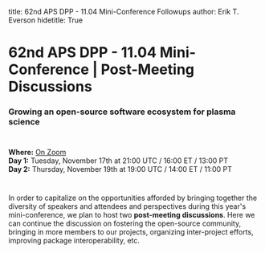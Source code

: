 title: 62nd APS DPP - 11.04 Mini-Conference Followups
author: Erik T. Everson
hidetitle: True

[Zoom link]: https://harvard.zoom.us/j/91600794594?pwd=L09iTGtTRUN1RmpsVnNvU05LRnNwQT09

# 62nd APS DPP - 11.04 Mini-Conference | Post-Meeting Discussions
### Growing an open-source software ecosystem for plasma science

<div style="height: 12px"><!-- Adding vertical whitespace --></div>

**Where:** [On Zoom][Zoom Link] <br/>
**Day 1:** Tuesday, November 17th at 21:00 UTC / 16:00 ET / 13:00 PT <br/>
**Day 2:** Thursday, November 19th at 19:00 UTC / 14:00 ET / 11:00 PT <br/>

<div style="height: 12px"><!-- Adding vertical whitespace --></div>

In order to capitalize on the opportunities afforded by bringing together the
diversity of speakers and attendees and perspectives during this year's 
mini-conference, we plan to host two **post-meeting discussions**.  Here
we can continue the discussion on fostering the open-source community, bringing
in more members to our projects, organizing inter-project efforts, improving
package interoperability, etc.
